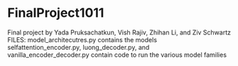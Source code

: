 # FinalProject1011

Final project by Yada Pruksachatkun, Vish Rajiv, Zhihan Li, and Ziv Schwartz
FILES: 
model_architecutres.py contains the models
selfattention_encoder.py, luong_decoder.py, and vanilla_encoder_decoder.py contain code to run the various model families
